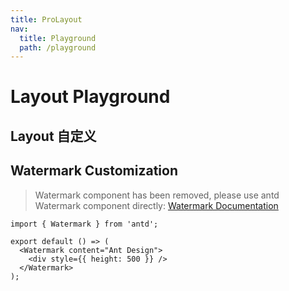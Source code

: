 ```yaml
---
title: ProLayout
nav:
  title: Playground
  path: /playground
---
```


# Layout Playground

## Layout 自定义

<code src="../../demos/layout/dynamic-settings.tsx"  background="var(--main-bg-color)" title="属性展示"></code>

## Watermark Customization

> Watermark component has been removed, please use antd Watermark component directly: [Watermark Documentation](https://ant.design/components/watermark/)

```tsx
import { Watermark } from 'antd';

export default () => (
  <Watermark content="Ant Design">
    <div style={{ height: 500 }} />
  </Watermark>
);
```
